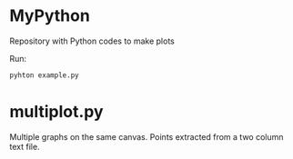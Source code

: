 # MyPython
Repository with Python codes to make plots 

Run:
```bash
pyhton example.py
```
# multiplot.py
Multiple graphs on the same canvas. Points extracted from a two column text file.
